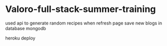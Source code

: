 
# Valoro-full-stack-summer-training

used api to generate random recipes when refresh page 
save new blogs in database mongodb

heroku deploy


